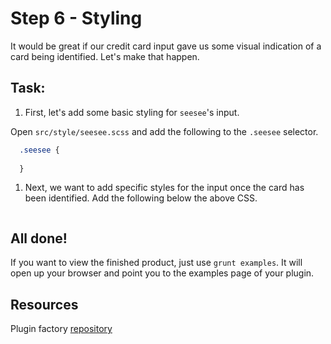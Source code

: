 # Step 6 - Styling

It would be great if our credit card input gave us some visual indication of a card being identified. Let's make that happen. 

## Task:

1. First, let's add some basic styling for `seesee`'s input. 

  Open `src/style/seesee.scss` and add the following to the `.seesee` selector.
  
  ```scss
    .seesee {
        
    }
  ```

1. Next, we want to add specific styles for the input once the card has been identified. Add the following below the above CSS.

    ```scss
    ```

## All done!

If you want to view the finished product, just use `grunt examples`. It will open up your browser and point you to the examples page of your plugin. 

## Resources

Plugin factory [repository](https://github.com/mobify/plugin)
